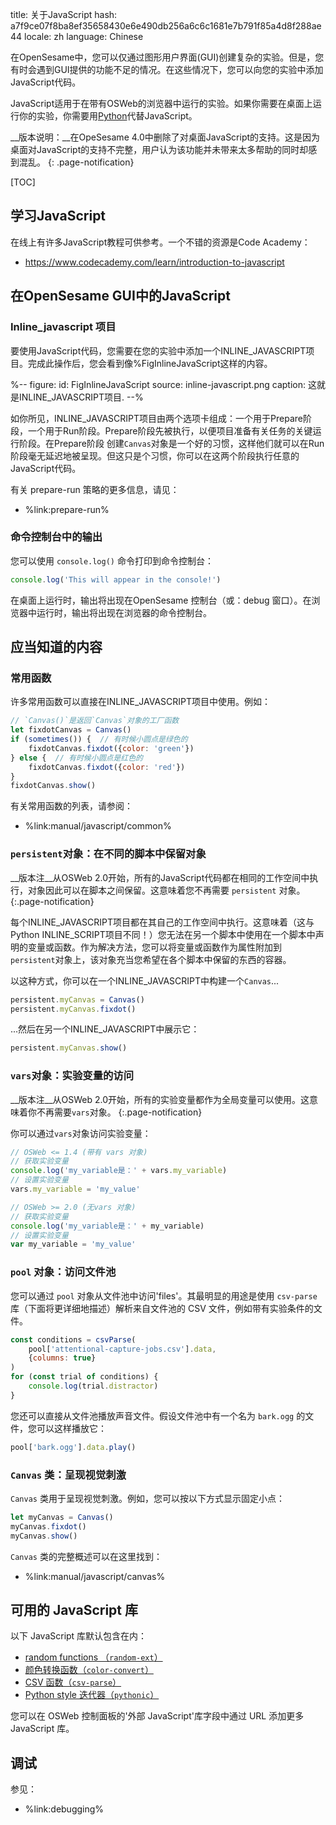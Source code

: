 title: 关于JavaScript
hash: a7f9ce07f8ba8ef35658430e6e490db256a6c6c1681e7b791f85a4d8f288ae44
locale: zh
language: Chinese

在OpenSesame中，您可以仅通过图形用户界面(GUI)创建复杂的实验。但是，您有时会遇到GUI提供的功能不足的情况。在这些情况下，您可以向您的实验中添加JavaScript代码。

JavaScript适用于在带有OSWeb的浏览器中运行的实验。如果你需要在桌面上运行你的实验，你需要用[Python](%url:manual/python/about%)代替JavaScript。

__版本说明：__在OpeSesame 4.0中删除了对桌面JavaScript的支持。这是因为桌面对JavaScript的支持不完整，用户认为该功能并未带来太多帮助的同时却感到混乱。
{: .page-notification}

[TOC]


## 学习JavaScript

在线上有许多JavaScript教程可供参考。一个不错的资源是Code Academy：

- <https://www.codecademy.com/learn/introduction-to-javascript>


## 在OpenSesame GUI中的JavaScript


### Inline_javascript 项目

要使用JavaScript代码，您需要在您的实验中添加一个INLINE_JAVASCRIPT项目。完成此操作后，您会看到像%FigInlineJavaScript这样的内容。

%--
figure:
 id: FigInlineJavaScript
 source: inline-javascript.png
 caption: 这就是INLINE_JAVASCRIPT项目.
--%

如你所见，INLINE_JAVASCRIPT项目由两个选项卡组成：一个用于Prepare阶段，一个用于Run阶段。Prepare阶段先被执行，以便项目准备有关任务的关键运行阶段。在Prepare阶段 创建`Canvas`对象是一个好的习惯，这样他们就可以在Run阶段毫无延迟地被呈现。但这只是个习惯，你可以在这两个阶段执行任意的JavaScript代码。

有关 prepare-run 策略的更多信息，请见：

- %link:prepare-run%


### 命令控制台中的输出

您可以使用 `console.log()` 命令打印到命令控制台：

```js
console.log('This will appear in the console!')
```

在桌面上运行时，输出将出现在OpenSesame 控制台（或：debug 窗口）。在浏览器中运行时，输出将出现在浏览器的命令控制台。


## 应当知道的内容

### 常用函数

许多常用函数可以直接在INLINE_JAVASCRIPT项目中使用。例如：

```js
// `Canvas()`是返回`Canvas`对象的工厂函数
let fixdotCanvas = Canvas()
if (sometimes()) {  // 有时候小圆点是绿色的
    fixdotCanvas.fixdot({color: 'green'})
} else {  // 有时候小圆点是红色的
    fixdotCanvas.fixdot({color: 'red'})
}
fixdotCanvas.show()
```

有关常用函数的列表，请参阅：

- %link:manual/javascript/common%


### `persistent`对象：在不同的脚本中保留对象

__版本注__从OSWeb 2.0开始，所有的JavaScript代码都在相同的工作空间中执行，对象因此可以在脚本之间保留。这意味着您不再需要 `persistent` 对象。
{:.page-notification}

每个INLINE_JAVASCRIPT项目都在其自己的工作空间中执行。这意味着（这与Python INLINE_SCRIPT项目不同！）您无法在另一个脚本中使用在一个脚本中声明的变量或函数。作为解决方法，您可以将变量或函数作为属性附加到`persistent`对象上，该对象充当您希望在各个脚本中保留的东西的容器。

以这种方式，你可以在一个INLINE_JAVASCRIPT中构建一个`Canvas`...

```js
persistent.myCanvas = Canvas()
persistent.myCanvas.fixdot()
```

...然后在另一个INLINE_JAVASCRIPT中展示它：

```js
persistent.myCanvas.show()
```


### `vars`对象：实验变量的访问

__版本注__从OSWeb 2.0开始，所有的实验变量都作为全局变量可以使用。这意味着你不再需要`vars`对象。
{:.page-notification}

你可以通过`vars`对象访问实验变量：

```js
// OSWeb <= 1.4 (带有 vars 对象)
// 获取实验变量
console.log('my_variable是：' + vars.my_variable)
// 设置实验变量
vars.my_variable = 'my_value'

// OSWeb >= 2.0 (无vars 对象)
// 获取实验变量
console.log('my_variable是：' + my_variable)
// 设置实验变量
var my_variable = 'my_value'
```


### `pool` 对象：访问文件池

您可以通过 `pool` 对象从文件池中访问'files'。其最明显的用途是使用 `csv-parse` 库（下面将更详细地描述）解析来自文件池的 CSV 文件，例如带有实验条件的文件。

```js
const conditions = csvParse(
    pool['attentional-capture-jobs.csv'].data,
    {columns: true}
)
for (const trial of conditions) {
    console.log(trial.distractor)
}
```

您还可以直接从文件池播放声音文件。假设文件池中有一个名为 `bark.ogg` 的文件，您可以这样播放它：

```js
pool['bark.ogg'].data.play()
```


### `Canvas` 类：呈现视觉刺激

`Canvas` 类用于呈现视觉刺激。例如，您可以按以下方式显示固定小点：

```js
let myCanvas = Canvas()
myCanvas.fixdot()
myCanvas.show()
```

`Canvas` 类的完整概述可以在这里找到：

- %link:manual/javascript/canvas%

## 可用的 JavaScript 库

以下 JavaScript 库默认包含在内：

- [random functions （`random-ext`）](%url:manual/javascript/random%)
- [颜色转换函数（`color-convert`）](%url:manual/javascript/color-convert%)
- [CSV 函数（`csv-parse`）](%url:manual/javascript/csv%)
- [Python style 迭代器（`pythonic`）](%url:manual/javascript/pythonic%)

您可以在 OSWeb 控制面板的'外部 JavaScript'库字段中通过 URL 添加更多 JavaScript 库。


## 调试

参见：

- %link:debugging%